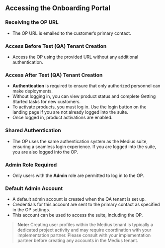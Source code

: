 ## Accessing the Onboarding Portal

### Receiving the OP URL

- The OP URL is emailed to the customer’s primary contact.

### Access Before Test (QA) Tenant Creation

- Access the OP using the provided URL without any additional authentication.

### Access After Test (QA) Tenant Creation

- **Authentication** is required to ensure that only authorized personnel can make deployments.
- Without logging in, you can view product status and complete Getting Started tasks for new customers.
- To activate products, you must log in. Use the login button on the landing page if you are not already logged into the suite.
- Once logged in, product activations are enabled.

### Shared Authentication

- The OP uses the same authentication system as the Medius suite, ensuring a seamless login experience. If you are logged into the suite, you are also logged into the OP.

### Admin Role Required

- Only users with the **Admin** role are permitted to log in to the OP.

### Default Admin Account

- A default admin account is created when the QA tenant is set up.
- Credentials for this account are sent to the primary contact as specified in the OP settings.
- This account can be used to access the suite, including the OP.

> **Note:** Creating user profiles within the Medius tenant is typically a dedicated project activity and may require coordination with your implementation partner. Please consult with your implementation partner before creating any accounts in the Medius tenant.

